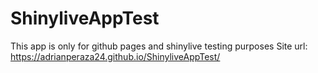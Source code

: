 # ShinyliveAppTest
This app is only for github pages and shinylive testing purposes
Site url: https://adrianperaza24.github.io/ShinyliveAppTest/
